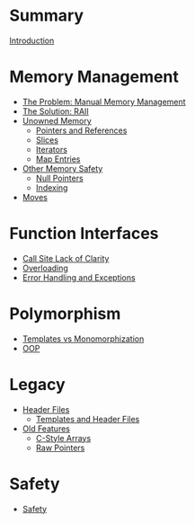 # Summary

[Introduction](./intro.md)

# Memory Management

- [The Problem: Manual Memory Management]()
- [The Solution: RAII]()
- [Unowned Memory]()
    - [Pointers and References]()
    - [Slices]()
    - [Iterators]()
    - [Map Entries]()
- [Other Memory Safety]()
    - [Null Pointers]()
    - [Indexing]()
- [Moves]()

# Function Interfaces

- [Call Site Lack of Clarity]()
- [Overloading]()
- [Error Handling and Exceptions]()

# Polymorphism

- [Templates vs Monomorphization]()
- [OOP]()

# Legacy

- [Header Files]()
    - [Templates and Header Files]()
- [Old Features]()
    - [C-Style Arrays]()
    - [Raw Pointers]()

# Safety

- [Safety]()
